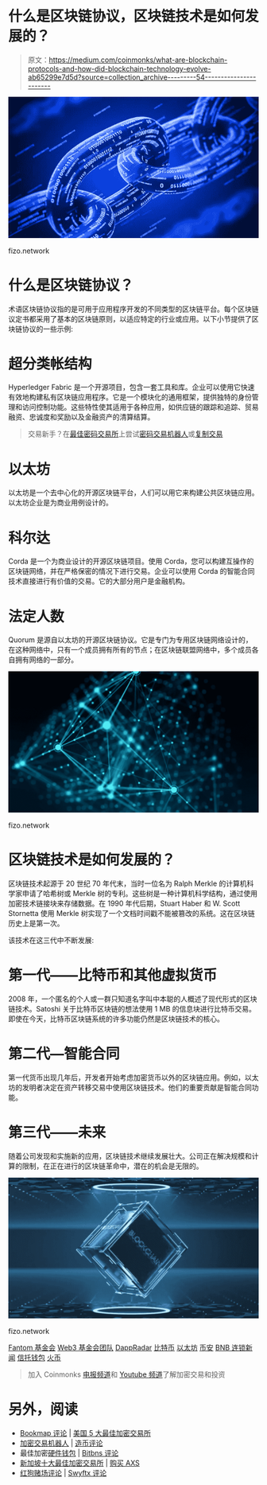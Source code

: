 # 什么是区块链协议，区块链技术是如何发展的？

> 原文：<https://medium.com/coinmonks/what-are-blockchain-protocols-and-how-did-blockchain-technology-evolve-ab65299e7d5d?source=collection_archive---------54----------------------->

![](img/4b16c66d3ee77dec37ed69bde64061b8.png)

fizo.network

# 什么是区块链协议？

术语区块链协议指的是可用于应用程序开发的不同类型的区块链平台。每个区块链议定书都采用了基本的区块链原则，以适应特定的行业或应用。以下小节提供了区块链协议的一些示例:

# 超分类帐结构

Hyperledger Fabric 是一个开源项目，包含一套工具和库。企业可以使用它快速有效地构建私有区块链应用程序。它是一个模块化的通用框架，提供独特的身份管理和访问控制功能。这些特性使其适用于各种应用，如供应链的跟踪和追踪、贸易融资、忠诚度和奖励以及金融资产的清算结算。

> 交易新手？在[最佳密码交易所](/coinmonks/crypto-exchange-dd2f9d6f3769)上尝试[密码交易机器人](/coinmonks/crypto-trading-bot-c2ffce8acb2a)或[复制交易](/coinmonks/top-10-crypto-copy-trading-platforms-for-beginners-d0c37c7d698c)

# 以太坊

以太坊是一个去中心化的开源区块链平台，人们可以用它来构建公共区块链应用。以太坊企业是为商业用例设计的。

# 科尔达

Corda 是一个为商业设计的开源区块链项目。使用 Corda，您可以构建互操作的区块链网络，并在严格保密的情况下进行交易。企业可以使用 Corda 的智能合同技术直接进行有价值的交易。它的大部分用户是金融机构。

# 法定人数

Quorum 是源自以太坊的开源区块链协议。它是专门为专用区块链网络设计的，在这种网络中，只有一个成员拥有所有的节点；在区块链联盟网络中，多个成员各自拥有网络的一部分。

![](img/a9c08ff98468872ef4b91f81599d5026.png)

fizo.network

# 区块链技术是如何发展的？

区块链技术起源于 20 世纪 70 年代末，当时一位名为 Ralph Merkle 的计算机科学家申请了哈希树或 Merkle 树的专利。这些树是一种计算机科学结构，通过使用加密技术链接块来存储数据。在 1990 年代后期，Stuart Haber 和 W. Scott Stornetta 使用 Merkle 树实现了一个文档时间戳不能被篡改的系统。这在区块链历史上是第一次。

该技术在这三代中不断发展:

# 第一代——比特币和其他虚拟货币

2008 年，一个匿名的个人或一群只知道名字叫中本聪的人概述了现代形式的区块链技术。Satoshi 关于比特币区块链的想法使用 1 MB 的信息块进行比特币交易。即使在今天，比特币区块链系统的许多功能仍然是区块链技术的核心。

# 第二代—智能合同

第一代货币出现几年后，开发者开始考虑加密货币以外的区块链应用。例如，以太坊的发明者决定在资产转移交易中使用区块链技术。他们的重要贡献是智能合同功能。

# 第三代——未来

随着公司发现和实施新的应用，区块链技术继续发展壮大。公司正在解决规模和计算的限制，在正在进行的区块链革命中，潜在的机会是无限的。

![](img/ba7ff3a236f859fd6e8de17653c88842.png)

fizo.network

[Fantom 基金会](https://medium.com/u/713a211d04f8?source=post_page-----ab65299e7d5d--------------------------------) [Web3 基金会团队](https://medium.com/u/d6954f1a46d9?source=post_page-----ab65299e7d5d--------------------------------) [DappRadar](https://medium.com/u/b355b203c3dd?source=post_page-----ab65299e7d5d--------------------------------) [比特币](https://medium.com/u/61e1a4e5105d?source=post_page-----ab65299e7d5d--------------------------------) [以太坊](https://medium.com/u/d626b3859bc9?source=post_page-----ab65299e7d5d--------------------------------) [币安](https://medium.com/u/57600910a883?source=post_page-----ab65299e7d5d--------------------------------) [BNB 连锁新闻](https://medium.com/u/f9759be0020c?source=post_page-----ab65299e7d5d--------------------------------) [信托钱包](https://medium.com/u/d3191ca07046?source=post_page-----ab65299e7d5d--------------------------------) [火币](https://medium.com/u/65d3e2271234?source=post_page-----ab65299e7d5d--------------------------------)

> 加入 Coinmonks [电报频道](https://t.me/coincodecap)和 [Youtube 频道](https://www.youtube.com/c/coinmonks/videos)了解加密交易和投资

# 另外，阅读

*   [Bookmap 评论](https://coincodecap.com/bookmap-review-2021-best-trading-software) | [美国 5 大最佳加密交易所](https://coincodecap.com/crypto-exchange-usa)
*   [加密交易机器人](/coinmonks/crypto-trading-bot-c2ffce8acb2a) | [造币评论](https://coincodecap.com/coingate-review)
*   最佳加密[硬件钱包](/coinmonks/hardware-wallets-dfa1211730c6) | [Bitbns 评论](/coinmonks/bitbns-review-38256a07e161)
*   [新加坡十大最佳加密交易所](https://coincodecap.com/crypto-exchange-in-singapore) | [购买 AXS](https://coincodecap.com/buy-axs-token)
*   [红狗赌场评论](https://coincodecap.com/red-dog-casino-review) | [Swyftx 评论](https://coincodecap.com/swyftx-review)